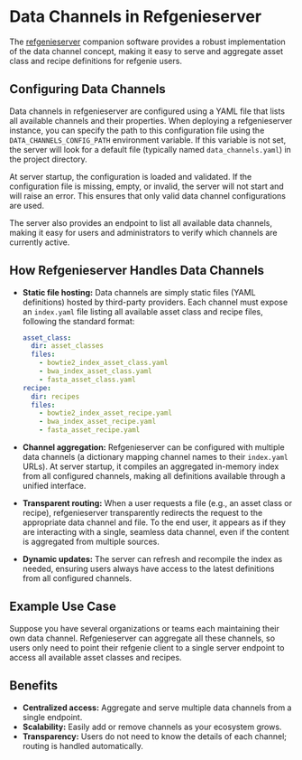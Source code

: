 # Data Channels in Refgenieserver

The [refgenieserver](https://github.com/refgenie/refgenieserver) companion software provides a robust implementation of the data channel concept, making it easy to serve and aggregate asset class and recipe definitions for refgenie users.

## Configuring Data Channels

Data channels in refgenieserver are configured using a YAML file that lists all available channels and their properties. When deploying a refgenieserver instance, you can specify the path to this configuration file using the `DATA_CHANNELS_CONFIG_PATH` environment variable. If this variable is not set, the server will look for a default file (typically named `data_channels.yaml`) in the project directory.

At server startup, the configuration is loaded and validated. If the configuration file is missing, empty, or invalid, the server will not start and will raise an error. This ensures that only valid data channel configurations are used.

The server also provides an endpoint to list all available data channels, making it easy for users and administrators to verify which channels are currently active.

## How Refgenieserver Handles Data Channels

- **Static file hosting:** Data channels are simply static files (YAML definitions) hosted by third-party providers. Each channel must expose an `index.yaml` file listing all available asset class and recipe files, following the standard format:

  ```yaml
  asset_class:
    dir: asset_classes
    files:
      - bowtie2_index_asset_class.yaml
      - bwa_index_asset_class.yaml
      - fasta_asset_class.yaml
  recipe:
    dir: recipes
    files:
      - bowtie2_index_asset_recipe.yaml
      - bwa_index_asset_recipe.yaml
      - fasta_asset_recipe.yaml
  ```

- **Channel aggregation:** Refgenieserver can be configured with multiple data channels (a dictionary mapping channel names to their `index.yaml` URLs). At server startup, it compiles an aggregated in-memory index from all configured channels, making all definitions available through a unified interface.

- **Transparent routing:** When a user requests a file (e.g., an asset class or recipe), refgenieserver transparently redirects the request to the appropriate data channel and file. To the end user, it appears as if they are interacting with a single, seamless data channel, even if the content is aggregated from multiple sources.

- **Dynamic updates:** The server can refresh and recompile the index as needed, ensuring users always have access to the latest definitions from all configured channels.

## Example Use Case

Suppose you have several organizations or teams each maintaining their own data channel. Refgenieserver can aggregate all these channels, so users only need to point their refgenie client to a single server endpoint to access all available asset classes and recipes.

## Benefits

- **Centralized access:** Aggregate and serve multiple data channels from a single endpoint.
- **Scalability:** Easily add or remove channels as your ecosystem grows.
- **Transparency:** Users do not need to know the details of each channel; routing is handled automatically.